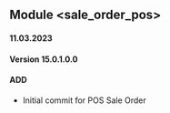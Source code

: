 ## Module <sale_order_pos>

#### 11.03.2023
#### Version 15.0.1.0.0
#### ADD
- Initial commit for POS Sale Order